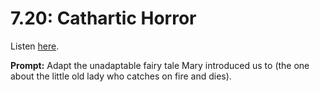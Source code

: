 # 7.20: Cathartic Horror 

Listen [here](http://www.writingexcuses.com/2012/05/13/writing-excuses-7-20-cathartic-horror/). 

**Prompt:** Adapt the unadaptable fairy tale Mary introduced us to (the one about the little old lady who catches on fire and dies).
